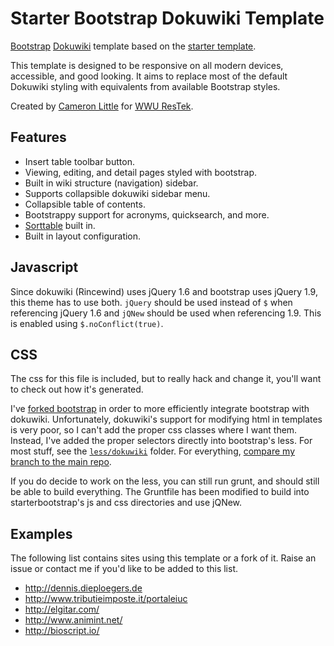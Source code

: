 Starter Bootstrap Dokuwiki Template
======

[Bootstrap](http://twitter.github.io/bootstrap/) [Dokuwiki](https://www.dokuwiki.org/dokuwiki) template
based on the [starter template](https://www.dokuwiki.org/template:starter).

This template is designed to be responsive on all modern devices, accessible,
and good looking. It aims to replace most of the default Dokuwiki styling with
equivalents from available Bootstrap styles.

Created by [Cameron Little](http://camlittle.com) for [WWU ResTek](http://restek.wwu.edu).

Features
----

  * Insert table toolbar button.
  * Viewing, editing, and detail pages styled with bootstrap.
  * Built in wiki structure (navigation) sidebar.
  * Supports collapsible dokuwiki sidebar menu.
  * Collapsible table of contents.
  * Bootstrappy support for acronyms, quicksearch, and more.
  * [Sorttable](http://www.kryogenix.org/code/browser/sorttable/) built in.
  * Built in layout configuration.

Javascript
----

Since dokuwiki (Rincewind) uses jQuery 1.6 and bootstrap uses jQuery 1.9, this
theme has to use both. ``jQuery`` should be used instead of ``$`` when
referencing jQuery 1.6 and ``jQNew`` should be used when referencing 1.9. This
is enabled using ``$.noConflict(true)``.

CSS
----

The css for this file is included, but to really hack and change it, you'll want
to check out how it's generated.

I've [forked bootstrap](https://github.com/apexskier/bootstrap/tree/starterbootstrap)
in order to more efficiently integrate bootstrap with dokuwiki. Unfortunately,
dokuwiki's support for modifying html in templates is very poor, so I can't add
the proper css classes where I want them. Instead, I've added the proper
selectors directly into bootstrap's less. For most stuff, see the
[`less/dokuwiki`](https://github.com/apexskier/bootstrap/tree/starterbootstrap/less/dokuwiki)
folder. For everything, [compare my branch to the main
repo](https://github.com/apexskier/bootstrap/compare/starterbootstrap).

If you do decide to work on the less, you can still run grunt, and should still
be able to build everything. The Gruntfile has been modified to build into
starterbootstrap's js and css directories and use jQNew.

Examples
--------

The following list contains sites using this template or a fork of it. Raise an issue or 
contact me if you'd like to be added to this list.

  * http://dennis.dieploegers.de
  * http://www.tributieimposte.it/portaleiuc
  * http://elgitar.com/
  * http://www.animint.net/
  * http://bioscript.io/

